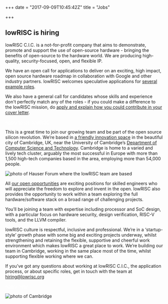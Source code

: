 +++
date = "2017-09-09T10:45:42Z"
title = "Jobs"

+++

## lowRISC is hiring
lowRISC C.I.C. is a not-for-profit company that aims to demonstrate, promote and support the use of open-source hardware - bringing the benefits of open-source to the hardware world. We are producing high-quality, security-focused, open, and flexible IP.

We have an open call for applications to deliver on an exciting, high impact, open source hardware roadmap in collaboration with Google and other industry partners.  lowRISC welcomes speculative applications for [several example roles](https://lowrisc.applytojob.com/).

We also have a general call for candidates whose skills and experience don't perfectly match any of the roles - if you could make a difference to the lowRISC mission, do [apply and explain how you could contribute in your cover letter](https://lowrisc.applytojob.com/apply/NHq7IqDaqL/Speculative-Applications-General).

  <div class="">
    <a href="https://lowrisc.applytojob.com/" class="button button-big button-red" style="margin-top: 15px; color: #fff;">Apply to join lowRISC</a>
  </div>

This is a great time to join our growing team and be part of the open source silicon revolution. We’re based in [a friendly innovation space](https://www.ideaspace.cam.ac.uk/) in the beautiful city of Cambridge, UK, near the University of Cambridge’s [Department of Computer Science and Technology](http://www.cst.cam.ac.uk). Cambridge is home to a varied and lively tech cluster, arguably the most successful in Europe with more than 1,500 high-tech companies based in the area, employing more than 54,000 people.

 ![photo of Hauser Forum where the lowRISC team are based](/img/ideaspacewest.JPG "ideaSpace")

All [our open opportunities](https://lowrisc.applytojob.com/) are exciting positions for skilled engineers who will appreciate the freedom to explore and invent in the open. lowRISC also provides the opportunity to work within a team exploring the full hardware/software stack on a broad range of challenging projects.  

You’ll be joining a team with expertise including processor and SoC design, with a particular focus on  hardware security, design verification, RISC-V tools, and the LLVM compiler.

lowRISC culture is respectful, inclusive and professional. We’re in a ‘startup-style’ growth phase with some big and exciting projects underway, whilst strengthening and retaining the flexible, supportive and cheerful work environment which makes lowRISC a great place to work. We’re building our team in Cambridge, working in the same place most of the time, whilst supporting flexible working where we can.

If you’ve got any questions about working at lowRISC C.I.C., the application process, or about specific roles, get in touch with the team at hiring@lowrisc.org


  <div class="">
    <a href="https://lowrisc.applytojob.com/" class="button button-big button-red" style="margin-top: 15px; color: #fff;">Apply now!</a>
  </div>

 ![photo of Cambridge](/img/cambridge1.jpg "Cambridge")
